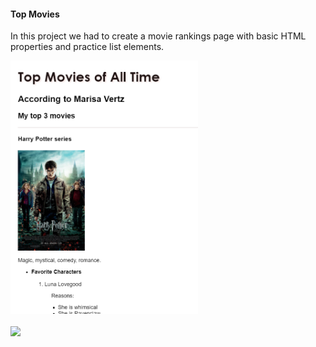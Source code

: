 <h4>Top Movies</h4>
<p>In this project we had to create a movie rankings page with basic HTML properties and practice list elements.</p>
<a href="https://marisavertz.github.io/Top-Movies/">
  <img src="https://raw.githubusercontent.com/MarisaVertz/Top-Movies/refs/heads/main/top_movies_screenshot.png" width="300">
</a>
<br><br>
<a href="https://marisavertz.github.io/Top-Movies/">
  <img src="https://dabuttonfactory.com/button.png?t=View+Project&f=Calibri-Bold&ts=18&tc=fff&hp=45&vp=20&w=134&h=38&c=11&bgt=unicolored&bgc=245c68&be=1">
</a>
